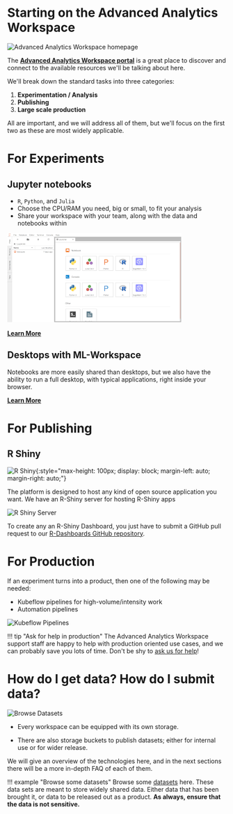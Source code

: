 # Starting on the Advanced Analytics Workspace

![Advanced Analytics Workspace homepage](images/readme/portal_ui.png)

The
**[Advanced Analytics Workspace portal](https://portal.covid.cloud.statcan.ca)**
is a great place to discover and connect to the available resources we'll be
talking about here.

We'll break down the standard tasks into three categories:

1. **Experimentation / Analysis**
2. **Publishing**
3. **Large scale production**

All are important, and we will address all of them, but we'll focus on the first
two as these are most widely applicable.

# For Experiments

<!-- ![Kubeflow](images/logo-kubeflow.png){: style="max-height:200px"} -->

## Jupyter notebooks

- `R`, `Python`, and `Julia`
- Choose the CPU/RAM you need, big or small, to fit your analysis
- Share your workspace with your team, along with the data and notebooks within

![Jupyter Notebooks](images/jupyter_in_action.png)

[**Learn More**](1-Experiments/Jupyter)

## Desktops with ML-Workspace

Notebooks are more easily shared than desktops, but we also have the ability to
run a full desktop, with typical applications, right inside your browser.

[**Learn More**](1-Experiments/ML-Workspaces)

# For Publishing

## R Shiny

<!-- prettier-ignore -->
![R Shiny](images/logo-RStudio.png){:style="max-height: 100px; display: block; margin-left: auto; margin-right: auto;"}

The platform is designed to host any kind of open source application you want.
We have an R-Shiny server for hosting R-Shiny apps

![R Shiny Server](images/readme/shiny_ui.png)

To create any an R-Shiny Dashboard, you just have to submit a GitHub pull
request to our
[R-Dashboards GitHub repository](https://github.com/StatCan/R-dashboards).

# For Production

If an experiment turns into a product, then one of the following may be needed:

- Kubeflow pipelines for high-volume/intensity work
- Automation pipelines

![Kubeflow Pipelines](images/readme/kubeflow_pipeline.png)

<!-- prettier-ignore -->
!!! tip "Ask for help in production"
    The Advanced Analytics Workspace support staff are happy to help with
    production oriented use cases, and we can probably save you lots of time.
    Don't be shy to [ask us for help](Help)!

# How do I get data? How do I submit data?

![Browse Datasets](images/readme/minio_ui.png)

- Every workspace can be equipped with its own storage.

- There are also storage buckets to publish datasets; either for internal use or
  for wider release.

We will give an overview of the technologies here, and in the next sections
there will be a more in-depth FAQ of each of them.

<!-- prettier-ignore -->
!!! example "Browse some datasets"
    Browse some [datasets](https://datasets.covid.cloud.statcan.ca) here. These
    data sets are meant to store widely shared data. Either data that has been
    brought it, or data to be released out as a product. **As always, ensure
    that the data is not sensitive.**
